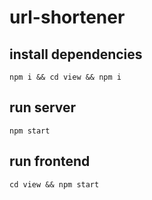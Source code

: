 # url-shortener

## install dependencies

```
npm i && cd view && npm i
```

## run server

```
npm start
```

## run frontend

```
cd view && npm start
```
